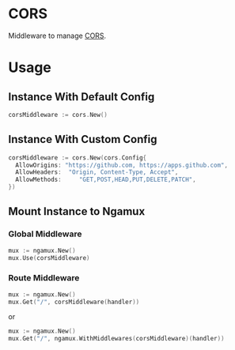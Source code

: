 # CORS
Middleware to manage [CORS](https://developer.mozilla.org/en-US/docs/Web/HTTP/CORS).

# Usage
## Instance With Default Config
```go
corsMiddleware := cors.New()
```

## Instance With Custom Config
```go
corsMiddleware := cors.New(cors.Config{
  AllowOrigins: "https://github.com, https://apps.github.com",
  AllowHeaders:  "Origin, Content-Type, Accept",
  AllowMethods:     "GET,POST,HEAD,PUT,DELETE,PATCH",
})
```

## Mount Instance to Ngamux
### Global Middleware
```go
mux := ngamux.New()
mux.Use(corsMiddleware)
```

### Route Middleware
```go
mux := ngamux.New()
mux.Get("/", corsMiddleware(handler))
```
or
```go
mux := ngamux.New()
mux.Get("/", ngamux.WithMiddlewares(corsMiddleware)(handler))
```
